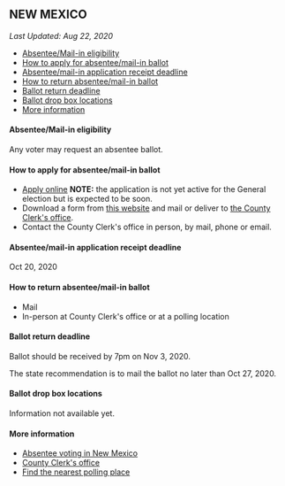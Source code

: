 ## NEW MEXICO

*Last Updated: Aug 22, 2020*

* [Absentee/Mail-in eligibility](#absenteemail-in-eligibility)
* [How to apply for absentee/mail-in ballot](#how-to-apply-for-absenteemail-in-ballot)
* [Absentee/mail-in application receipt deadline](#absenteemail-in-application-receipt-deadline)
* [How to return absentee/mail-in ballot](#how-to-return-absenteemail-in-ballot)
* [Ballot return deadline](#ballot-return-deadline)
* [Ballot drop box locations](#ballot-drop-box-locations)
* [More information](#more-information)


#### Absentee/Mail-in eligibility
Any voter may request an absentee ballot.


#### How to apply for absentee/mail-in ballot
* [Apply online](https://portal.sos.state.nm.us/OVR/WebPages/AbsenteeApplication.aspx?type=RA) **NOTE:** the application is not yet active for the General election but is expected to be soon.
* Download a form from [this website](https://www.sos.state.nm.us/voting-and-elections/voter-information-portal/absentee-and-early-voting/#) and mail or deliver to [the County Clerk's office](https://www.sos.state.nm.us/voting-and-elections/voter-information-portal/county-clerk-information/).
* Contact the County Clerk's office in person, by mail, phone or email.

#### Absentee/mail-in application receipt deadline
Oct 20, 2020


#### How to return absentee/mail-in ballot
* Mail
* In-person at County Clerk's office or at a polling location


#### Ballot return deadline
Ballot should be received by 7pm on Nov 3, 2020.

The state recommendation is to mail the ballot no later than Oct 27, 2020.

#### Ballot drop box locations
Information not available yet.

#### More information
* [Absentee voting in New Mexico](https://www.sos.state.nm.us/voting-and-elections/voter-information-portal/absentee-and-early-voting/#)
* [County Clerk's office](https://www.sos.state.nm.us/voting-and-elections/voter-information-portal/county-clerk-information/)
* [Find the nearest polling place](https://voterportal.servis.sos.state.nm.us/WhereToVoteAddress.aspx)
